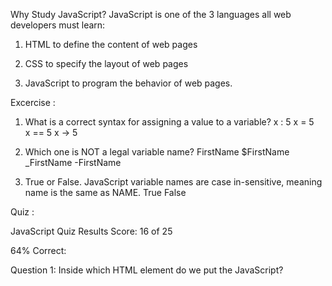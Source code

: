 Why Study JavaScript?
JavaScript is one of the 3 languages all web developers must learn:

   1. HTML to define the content of web pages

   2. CSS to specify the layout of web pages

   3. JavaScript to program the behavior of web pages. 


Excercise : 
1. What is a correct syntax for assigning a value to a variable?
x : 5
x = 5  
x == 5
x -> 5

2. Which one is NOT a legal variable name?
FirstName
$FirstName
_FirstName
-FirstName

3. True or False.
JavaScript variable names are case in-sensitive, meaning name is the same as NAME.
True
False

Quiz : 

JavaScript Quiz Results
Score: 16 of 25

64% Correct:

Question 1:
Inside which HTML element do we put the JavaScript?

<script>    Your answer  
<javascript>
<js>
<scripting>

Question 2:
What is the correct JavaScript syntax to change the content of the HTML element below?

<p id="demo">This is a demonstration.</p>

document.getElementById("demo").innerHTML = "Hello World!";    Your answer  
document.getElementByName("p").innerHTML = "Hello World!";
document.getElement("p").innerHTML = "Hello World!";
#demo.innerHTML = "Hello World!";

Question 3:
Where is the correct place to insert a JavaScript?

The <body> section    Your answer  
The <head> section
Both the <head> section and the <body> section are correct    Correct answer  


Question 4:
What is the correct syntax for referring to an external script called "xxx.js"?

<script src="xxx.js">    Your answer  
<script href="xxx.js">
<script name="xxx.js">


Question 5:
The external JavaScript file must contain the <script> tag.

True    Your answer  
False    Correct answer 


Question 6:
How do you write "Hello World" in an alert box?

alert("Hello World");    Your answer  
msg("Hello World");
alertBox("Hello World");
msgBox("Hello World");


Question 7:
How do you create a function in JavaScript?

function myFunction()    Your answer  
function = myFunction()
function:myFunction()


Question 8:
How do you call a function named "myFunction"?

call function myFunction()    Your answer  
call myFunction()
myFunction()    Correct answer  


Question 9:
How to write an IF statement in JavaScript?

if (i == 5)    Your answer  
if i = 5 then
if i = 5
if i == 5 then

Question 10:
How to write an IF statement for executing some code if "i" is NOT equal to 5?

if i =! 5 then    Your answer  
if i <> 5
if (i <> 5)
if (i != 5)    Correct answer 


Question 11:
How does a WHILE loop start?

while (i <= 10; i++)    Your answer  
while i = 1 to 10
while (i <= 10)    Correct answer  

Question 12:
How does a FOR loop start?

for i = 1 to 5
for (i = 0; i <= 5; i++)    Correct answer  
for (i = 0; i <= 5)
for (i <= 5; i++)


Question 13:
How can you add a comment in a JavaScript?

//This is a comment    Your answer  
'This is a comment
<!--This is a comment-->


Question 14:
How to insert a comment that has more than one line?

/*This comment has
more than one line*/    Your answer  
<!--This comment has
more than one line-->
//This comment has
more than one line//


Question 15:
What is the correct way to write a JavaScript array?

var colors = ["red", "green", "blue"]    Your answer  
var colors = (1:"red", 2:"green", 3:"blue")
var colors = 1 = ("red"), 2 = ("green"), 3 = ("blue")
var colors = "red", "green", "blue"


Question 16:
How do you round the number 7.25, to the nearest integer?

Math.rnd(7.25)    Your answer  
round(7.25)
rnd(7.25)
Math.round(7.25)    Correct answer  


Question 17:
How do you find the number with the highest value of x and y?

Math.max(x, y)    Correct answer  
Math.ceil(x, y)
ceil(x, y)
top(x, y)


Question 18:
What is the correct JavaScript syntax for opening a new window called "w2" ?

w2 = window.open("http://www.w3schools.com");    Your answer  
w2 = window.new("http://www.w3schools.com");


Question 19:
JavaScript is the same as Java.

False    Your answer  
True


Question 20:
How can you detect the client's browser name?

browser.name    Your answer  
client.navName
navigator.appName    Correct answer  


Question 21:
Which event occurs when the user clicks on an HTML element?

onclick    Your answer  
onmouseclick
onmouseover
onchange


Question 22:
How do you declare a JavaScript variable?

var carName;    Your answer  
v carName;
variable carName;


Question 23:
Which operator is used to assign a value to a variable?

=    Your answer  
-
x
*


Question 24:
What will the following code return: Boolean(10 > 9)

true    Your answer  
NaN
false


Question 25:
Is JavaScript case-sensitive?

Yes    Your answer  
No






